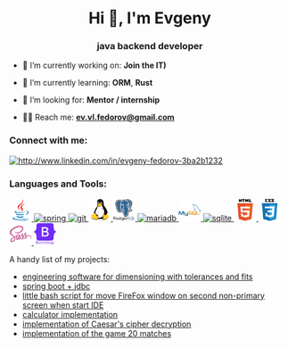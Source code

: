 <h1 align="center">Hi 👋, I'm Evgeny</h1>
<h3 align="center">java backend developer</h3>

- 🔭 I’m currently working on: **Join the IT)**

- 🌱 I’m currently learning: **ORM**, **Rust**

- 🤝 I’m looking for: **Mentor / internship**

- 👨‍💻 Reach me: **ev.vl.fedorov@gmail.com**

<h3 align="left">Connect with me:</h3>
<p align="left">
<a href="https://www.linkedin.com/in/evgeny-fedorov-3ba2b1232" target="blank"><img align="center" src="https://raw.githubusercontent.com/rahuldkjain/github-profile-readme-generator/master/src/images/icons/Social/linked-in-alt.svg" alt="http://www.linkedin.com/in/evgeny-fedorov-3ba2b1232" height="30" width="40" /></a>
</p>

<h3 align="left">Languages and Tools:</h3>
<p align="left"> <a href="https://www.java.com" target="_blank" rel="noreferrer"> <img src="https://raw.githubusercontent.com/devicons/devicon/master/icons/java/java-original.svg" alt="java" width="40" height="40"/> <a href="https://spring.io/" target="_blank" rel="noreferrer"> <img src="https://www.vectorlogo.zone/logos/springio/springio-icon.svg" alt="spring" width="40" height="40"/> </a> <a href="https://git-scm.com/" target="_blank" rel="noreferrer"> <img src="https://www.vectorlogo.zone/logos/git-scm/git-scm-icon.svg" alt="git" width="40" height="40"/> </a> <a href="https://www.linux.org/" target="_blank" rel="noreferrer"> <img src="https://raw.githubusercontent.com/devicons/devicon/master/icons/linux/linux-original.svg" alt="linux" width="40" height="40"/> </a> <a href="https://www.postgresql.org" target="_blank" rel="noreferrer"> <img src="https://raw.githubusercontent.com/devicons/devicon/master/icons/postgresql/postgresql-original-wordmark.svg" alt="postgresql" width="40" height="40"/> </a> <a href="https://mariadb.org/" target="_blank" rel="noreferrer"> <img src="https://www.vectorlogo.zone/logos/mariadb/mariadb-icon.svg" alt="mariadb" width="40" height="40"/> </a> <a href="https://www.mysql.com/" target="_blank" rel="noreferrer"> <img src="https://raw.githubusercontent.com/devicons/devicon/master/icons/mysql/mysql-original-wordmark.svg" alt="mysql" width="40" height="40"/> </a> <a href="https://www.sqlite.org/" target="_blank" rel="noreferrer"> <img src="https://www.vectorlogo.zone/logos/sqlite/sqlite-icon.svg" alt="sqlite" width="40" height="40"/> </a> <a href="https://www.w3.org/html/" target="_blank" rel="noreferrer"> <img src="https://raw.githubusercontent.com/devicons/devicon/master/icons/html5/html5-original-wordmark.svg" alt="html5" width="40" height="40"/> </a> <a href="https://www.w3schools.com/css/" target="_blank" rel="noreferrer"> <img src="https://raw.githubusercontent.com/devicons/devicon/master/icons/css3/css3-original-wordmark.svg" alt="css3" width="40" height="40"/> </a> <a href="https://sass-lang.com" target="_blank" rel="noreferrer"> <img src="https://raw.githubusercontent.com/devicons/devicon/master/icons/sass/sass-original.svg" alt="sass" width="40" height="40"/> </a> <a href="https://getbootstrap.com" target="_blank" rel="noreferrer"> <img src="https://raw.githubusercontent.com/devicons/devicon/master/icons/bootstrap/bootstrap-plain-wordmark.svg" alt="bootstrap" width="40" height="40"/> </a> </a> </p>

A handy list of my projects:
+ [engineering software for dimensioning with tolerances and fits](https://github.com/EvVlF/Tolerance)
+ [spring boot + jdbc](https://github.com/EvVlF/java-jdbc-template)
+ [little bash script for move FireFox window on second non-primary screen when start IDE](https://github.com/EvVlF/moveFirefox)
+ [calculator implementation](https://github.com/EvVlF/CalcuLate)
+ [implementation of Caesar's cipher decryption](https://github.com/EvVlF/Caesar-s-cipher/tree/main/src/com/EvDroid)
+ [implementation of the game 20 matches](https://github.com/EvVlF/20-pain-in-the/tree/main/src/com/EvDroid)
